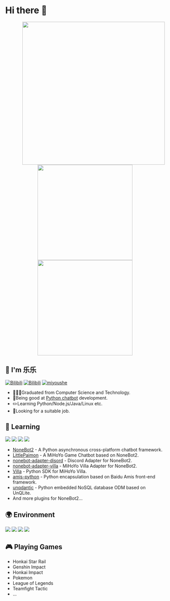 # Hi there 👋

<a>
  <img align="right" width="450px" src="./github-metrics.svg" />
</a>
  
<p align="center">
  <img width="300px" src="https://count.getloli.com/get/@CokeLau?theme=rule34"></img>
  <img width="300px" src="https://github-readme-stats.vercel.app/api/top-langs/?username=CokeLau&layout=compact"></img>
</p>

## 🌟 I'm **乐乐**
[![Bilibili](https://img.shields.io/badge/github-CMHopeSunshine-00A2D8.svg?logo=github)](https://github.com/CokeLau)
[![Bilibili](https://img.shields.io/badge/bilibili-CherishMoon-00A2D8.svg?logo=bilibili)](https://space.bilibili.com/85589983)
[![miyoushe](https://img.shields.io/badge/%E7%B1%B3%E6%B8%B8%E7%A4%BE-%E6%83%9C%E6%9C%88-00A2D8.svg)](https://www.miyoushe.com/ys/accountCenter/postList?id=49837885)


- 👨🏻‍🎓Graduated from Computer Science and Technology.
- 🤖Being good at [Python chatbot](https://github.com/nonebot/nonebot2) development.
- ✏️Learning Python/Node.js/Java/Linux etc.
- 👀Looking for a suitable job.

## 📖 **Learning**

![](https://img.shields.io/badge/-Python-3776ab?style=flat-square&logo=Python&logoColor=fff)
![](https://img.shields.io/badge/-Linux-fcc624?style=flat-square&logo=Linux&logoColor=fff)
![](https://img.shields.io/badge/-JavaScript-4fc08d?style=flat-square&logo=javascript&logoColor=fff)
![](https://img.shields.io/badge/-Java-31a8ff?style=flat-square&logo=springboot&logoColor=fff)

- [NoneBot2](https://github.com/nonebot/nonebot2) - A Python asynchronous cross-platform chatbot framework.
- [LittlePaimon](https://github.com/CMHopeSunshine/LittlePaimon) - A MiHoYo Game Chatbot based on NoneBot2.
- [nonebot-adapter-disord](https://github.com/CMHopeSunshine/adapter-discord) - Discord Adapter for NoneBot2.
- [nonebot-adapter-villa](https://github.com/CMHopeSunshine/nonebot-adapter-villa) - MiHoYo Villa Adapter for NoneBot2.
- [Villa](https://github.com/CMHopeSunshine/villa-py) - Python SDK for MiHoYo Villa.
- [amis-python](https://github.com/CMHopeSunshine/amis-python) - Python encapsulation based on Baidu Amis front-end framework.
- [unqdantic](https://github.com/CMHopeSunshine/unqdantic) - Python embedded NoSQL database ODM based on UnQLite. 
- And more plugins for NoneBot2...

## 🌍 **Environment**

![](https://img.shields.io/badge/Windows10-0078d6?style=flat-square&logo=windows&logoColor=fff)
![](https://img.shields.io/badge/Ubuntu-E95420?style=flat-square&logo=ubuntu&logoColor=white)
![](https://img.shields.io/badge/Visual%20Studio%20Code-007acc?style=flat-square&logo=visual-studio-code&logoColor=fff)
![](https://img.shields.io/badge/PyCharm-4fc08d?style=flat-square&logo=pycharm&logoColor=fff)


## 🎮 Playing **Games**

- Honkai Star Rail
- Genshin Impact
- Honkai Impact
- Pokemon
- League of Legends
- Teamfight Tactic
- ...

